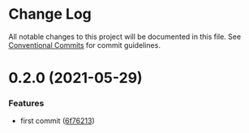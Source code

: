 # Change Log

All notable changes to this project will be documented in this file.
See [Conventional Commits](https://conventionalcommits.org) for commit guidelines.

# 0.2.0 (2021-05-29)


### Features

* first commit ([6f76213](https://github.com/sillabe/sillabe/commit/6f76213924ea74c0135a6554430b9aed6baf27b7))

